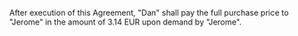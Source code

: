 After execution of this Agreement, "Dan" shall pay the full purchase price to "Jerome" in the amount of 3.14 EUR upon demand by "Jerome".